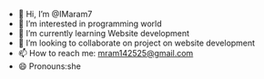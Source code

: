 - 👋 Hi, I’m @IMaram7
- 👀 I’m interested in programming world
- 🌱 I’m currently learning Website development
- 💞️ I’m looking to collaborate on project on website development
- 📫 How to reach me: mram142525@gmail.com
- 😄 Pronouns:she 


<!---
IMaram7/IMaram7 is a ✨ special ✨ repository because its `README.md` (this file) appears on your GitHub profile.
You can click the Preview link to take a look at your changes.
--->
